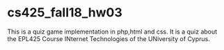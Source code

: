 # cs425_fall18_hw03
This is a quiz game implementation in php,html and css.
It is a quiz about the EPL425 Course INternet Technologies of the UNiversity of Cyprus.
